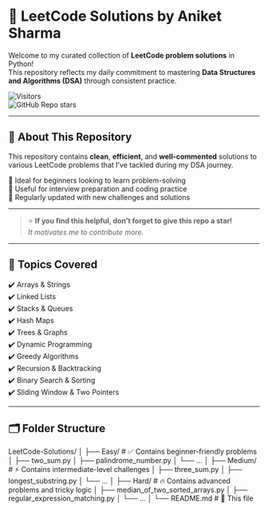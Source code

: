 # 📘 LeetCode Solutions by Aniket Sharma

Welcome to my curated collection of **LeetCode problem solutions** in Python!  
This repository reflects my daily commitment to mastering **Data Structures and Algorithms (DSA)** through consistent practice.

![Visitors](https://visitor-badge.laobi.icu/badge?page_id=ZENINxOMEGA.LeetCode-Solutions)  
![GitHub Repo stars](https://img.shields.io/github/stars/ZENINxOMEGA/LeetCode-Solutions?style=social)

---

## 🚀 About This Repository

This repository contains **clean**, **efficient**, and **well-commented** solutions to various LeetCode problems that I’ve tackled during my DSA journey.

🔹 Ideal for beginners looking to learn problem-solving  
🔹 Useful for interview preparation and coding practice  
🔹 Regularly updated with new challenges and solutions  

---

> ⭐ **If you find this helpful, don’t forget to give this repo a star!**  
> _It motivates me to contribute more._

---

## 🧠 Topics Covered

✔️ Arrays & Strings  
✔️ Linked Lists  
✔️ Stacks & Queues  
✔️ Hash Maps  
✔️ Trees & Graphs  
✔️ Dynamic Programming  
✔️ Greedy Algorithms  
✔️ Recursion & Backtracking  
✔️ Binary Search & Sorting  
✔️ Sliding Window & Two Pointers  

---

## 🗂️ Folder Structure
LeetCode-Solutions/
│
├── Easy/ # ✅ Contains beginner-friendly problems
│ ├── two_sum.py
│ ├── palindrome_number.py
│ └── ...
│
├── Medium/ # ⚡ Contains intermediate-level challenges
│ ├── three_sum.py
│ ├── longest_substring.py
│ └── ...
│
├── Hard/ # 🔥 Contains advanced problems and tricky logic
│ ├── median_of_two_sorted_arrays.py
│ ├── regular_expression_matching.py
│ └── ...
│
└── README.md # 📘 This file

